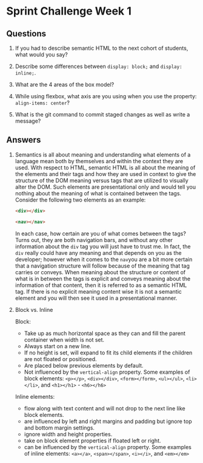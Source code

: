 # Sprint Challenge Week 1

## Questions

1. If you had to describe semantic HTML to the next cohort of students, what would you say?

2. Describe some differences between ```display: block;``` and ```display: inline;```.

3. What are the 4 areas of the box model?

4. While using flexbox, what axis are you using when you use the property: ```align-items: center```?

5. What is the git command to commit staged changes as well as write a message?

## Answers

1. Semantics is all about meaning and understanding what elements of a language mean both by themselves and within the context they are used.  With respect to HTML, semantic HTML is all about the meaning of the elements and their tags and how they are used in context to give the structure of the DOM meaning versus tags that are utilized to visually alter the DOM.  Such elements are presentational only and would tell you nothing about the meaning of what is contained between the tags.  Consider the following two elements as an example:

    ```HTML
    <div></div>
    ```

    ```HTML
    <nav></nav>
    ```

    In each case, how certain are you of what comes between the tags?  Turns out, they are both navigation bars, and without any other information about the ```div``` tag you will just have to trust me.  In fact, the ```div``` really could have any meaning and that depends on you as the developer; however when it comes to the ```nav```you are a bit more certain that a navigation structure will follow because of the meaning that tag carries or conveys.  When meaning about the structure or content of what is in between the tags is explicit and conveys meaning about the information of that content, then it is referred to as a semantic HTML tag.  If there is no explicit meaning content wise it is not a semantic element and you will then see it used in a presentational manner.

2. Block vs. Inline

    Block:
    * Take up as much horizontal space as they can and fill the parent container when width is not set.
    * Always start on a new line.
    * If no height is set, will expand to fit its child elements if the children are not floated or positioned.
    * Are placed below previous elements by default.
    * Not influenced by the ```vertical-align``` property.
        Some examples of block elements: ```<p></p>```, ```<div></div>```, ```<form></form>```, ```<ul></ul>```, ```<li></li>```, and ```<h1></h1>``` - ```<h6></h6>```

    Inline elements:
    * flow along with text content and will not drop to the next line like block elements.
    * are influenced by left and right margins and padding but ignore top and bottom margin settings.
    * ignore width and height properties.
    * take on block element properties if floated left or right.
    * can be influenced by the ```vertical-align``` property.
        Some examples of inline elements: ```<a></a>```, ```<span></span>```, ```<i></i>```, and ```<em></em>```
